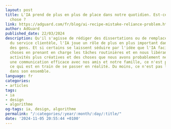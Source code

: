 ```yaml
---
layout: post
title: L'IA prend de plus en plus de place dans notre quotidien. Est-ce une bonne
  chose ?
link: https://adguard.com/fr/blog/ai-recipe-mistake-reliance-problem.html
author: AdGuard
published_date: 22/03/2024
description: Qu'il s'agisse de rédiger des dissertations ou de remplacer les agents
  du service clientèle, l'IA joue un rôle de plus en plus important dans le quotidien
  des gens. Et si certains se laissent séduire par l'idée que l'IA facilitera les
  choses en prenant en charge les tâches routinières et en nous libérant pour des
  activités plus créatives et des choses que nous avons probablement négligées, comme
  une communication efficace avec nos amis et notre famille, ce n'est pas forcément
  ce qui est en train de se passer en réalité. Du moins, ce n'est pas la situation
  dans son ensemble.
language: fr
categories:
- articles
tags:
- ia
- design
- algorithme
og-tags: ia, design, algorithme
permalink: "/:categories/:year/:month/:day/:title/"
date: '2024-11-05 20:55:44 +0100'
---
```

